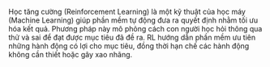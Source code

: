 Học tăng cường (Reinforcement Learning) là một kỹ thuật của học máy (Machine Learning) giúp phần mềm tự động đưa ra quyết định nhằm tối ưu hóa kết quả. 
Phương pháp này mô phỏng cách con người học hỏi thông qua thử và sai để đạt được mục tiêu đã đề ra. 
RL hướng dẫn phần mềm ưu tiên những hành động có lợi cho mục tiêu, đồng thời hạn chế các hành động không cần thiết hoặc gây xao nhãng.

